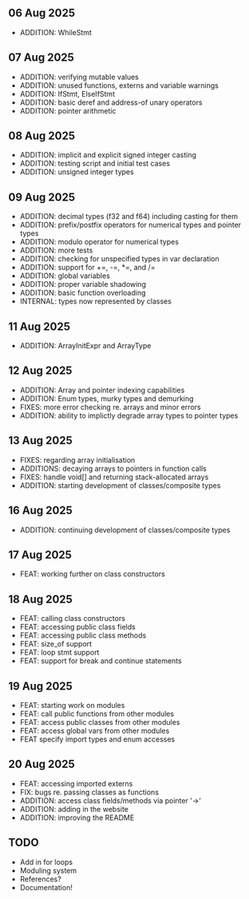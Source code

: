 ## 06 Aug 2025

- ADDITION: WhileStmt

## 07 Aug 2025

- ADDITION: verifying mutable values
- ADDITION: unused functions, externs and variable warnings 
- ADDITION: IfStmt, ElseIfStmt
- ADDITION: basic deref and address-of unary operators
- ADDITION: pointer arithmetic

## 08 Aug 2025

- ADDITION: implicit and explicit signed integer casting
- ADDITION: testing script and initial test cases
- ADDITION: unsigned integer types

## 09 Aug 2025

- ADDITION: decimal types (f32 and f64) including casting for them
- ADDITION: prefix/postfix operators for numerical types and pointer types
- ADDITION: modulo operator for numerical types
- ADDITION: more tests
- ADDITION: checking for unspecified types in var declaration
- ADDITION: support for +=, -=, *=, and /=
- ADDITION: global variables
- ADDITION: proper variable shadowing
- ADDITION: basic function overloading
- INTERNAL: types now represented by classes

## 11 Aug 2025

- ADDITION: ArrayInitExpr and ArrayType

## 12 Aug 2025

- ADDITION: Array and pointer indexing capabilities
- ADDITION: Enum types, murky types and demurking
- FIXES: more error checking re. arrays and minor errors
- ADDITION: ability to implictly degrade array types to pointer types

## 13 Aug 2025

- FIXES: regarding array initialisation
- ADDITIONS: decaying arrays to pointers in function calls
- FIXES: handle void[] and returning stack-allocated arrays
- ADDITION: starting development of classes/composite types

## 16 Aug 2025

- ADDITION: continuing development of classes/composite types

## 17 Aug 2025

- FEAT: working further on class constructors

## 18 Aug 2025

- FEAT: calling class constructors
- FEAT: accessing public class fields
- FEAT: accessing public class methods
- FEAT: size_of support
- FEAT: loop stmt support
- FEAT: support for break and continue statements

## 19 Aug 2025

- FEAT: starting work on modules
- FEAT: call public functions from other modules
- FEAT: access public classes from other modules
- FEAT: access global vars from other modules
- FEAT specify import types and enum accesses

## 20 Aug 2025

- FEAT: accessing imported externs
- FIX: bugs re. passing classes as functions
- ADDITION: access class fields/methods via pointer '->'
- ADDITION: adding in the website
- ADDITION: improving the README

## TODO

- Add in for loops 
- Moduling system
- References?
- Documentation!